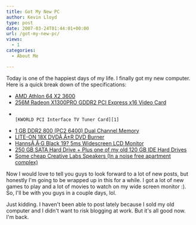 ```yaml
---
title: Got My New PC
author: Kevin Lloyd
type: post
date: 2007-03-24T01:44:01+00:00
url: /got-my-new-pc/
views:
  - 1
categories:
  - About Me

---
```

Today is one of the happiest days of my life. I finally got my new computer. Here is a quick break down of the specifications:

  * [AMD Athlon 64 X2 3600][1]
  * [256M Radeon X1300PRO GDDR2 PCI Express x16 Video Card][1]
  *  								 								 										[KWORLD PCI Interface TV Tuner Card][1]
  * [1 GB DDR2 800 (PC2 6400) Dual Channel Memory][1]
  * [LITE-ON 18X DVDÃ‚Â±R DVD Burner][1]
  * [HannsÃ‚Â·G Black 19? 5ms Widescreen LCD Monitor][1]
  * [250 GB SATA Hard Drive + Plus one of my old 120 GB IDE Hard Drives][1]
  * [Some cheap Creative Labs Speakers (In a noise free apartment complex)][1]

Now I would love to tell you guys to look forward to a lot of new posts, but honestly I'm going to be wrapped up in this for a while. I got a lot of new games to play and a lot of movies to watch on my wide screen monitor :). So, I'll be with you guys in a couple days, lol.

Just kidding. I haven't been able to post lately because I sold my old computer and I didn't want to risk blogging at work. But it's all good now. I'm back.

 [1]: http://www.lifeofbaz.com/2007/03/22/got-my-new-computer-im-too-happy-for-words/